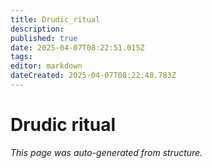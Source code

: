 ```yaml
---
title: Drudic_ritual
description: 
published: true
date: 2025-04-07T08:22:51.015Z
tags: 
editor: markdown
dateCreated: 2025-04-07T08:22:48.783Z
---
```


# Drudic ritual

*This page was auto-generated from structure.*